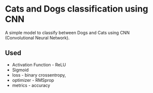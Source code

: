 
# Cats and Dogs classification using CNN

A simple model to classify between Dogs and Cats using CNN (Convolutional Neural Network).




## Used

- Activation Function - ReLU
- Sigmoid 
- loss - binary crossentropy, 
- optimizer - RMSprop
- metrics - accuracy



